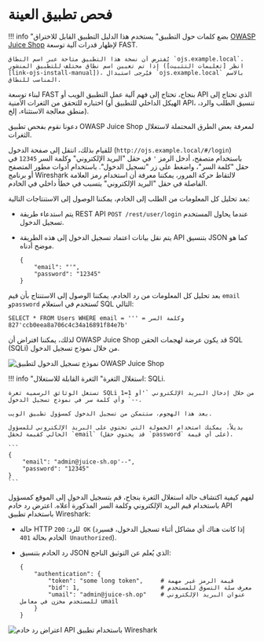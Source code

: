 [img-login]:                ../../../images/fast/dsl/common/extension-examples/ojs_broken.png
[img-wireshark]:            ../../../images/fast/dsl/common/extension-examples/wireshark.png

[link-juice-shop]:          https://www.owasp.org/index.php/OWASP_Juice_Shop_Project
[link-ojs-install-manual]:  https://bkimminich.gitbooks.io/pwning-owasp-juice-shop/content/part1/running.html

# فحص تطبيق العينة

!!! info "بضع كلمات حول التطبيق"
    يستخدم هذا الدليل التطبيق القابل للاختراق [OWASP Juice Shop][link-juice-shop] لإظهار قدرات آلية توسعة FAST.
    
    يُفترض أن نسخة هذا التطبيق متاحة عبر اسم النطاق `ojs.example.local`. إذا تم تعيين اسم نطاق مختلف للتطبيق المنشور (انظر [تعليمات التثبيت][link-ojs-install-manual])، فيُرجى استبدال `ojs.example.local` بالاسم المناسب للنطاق.
لبناء توسعة FAST بنجاح، تحتاج إلى فهم آلية عمل التطبيق الويب أو API الذي تحتاج إلى اختباره للتحقق من الثغرات الأمنية (الهيكل الداخلي للتطبيق أو API، تنسيق الطلب والرد، منطق معالجة الاستثناء، إلخ).

دعونا نقوم بفحص تطبيق OWASP Juice Shop لمعرفة بعض الطرق المحتملة لاستغلال الثغرات.

للقيام بذلك، انتقل إلى صفحة الدخول (`http://ojs.example.local/#/login`) باستخدام متصفح، أدخل الرمز `'` في حقل "البريد الإلكتروني" وكلمة السر `12345` في حقل "كلمة السر"، واضغط على زر "تسجيل الدخول". باستخدام أدوات مطور المتصفح أو برنامج Wireshark لالتقاط حركة المرور، يمكننا معرفة أن استخدام رمز العلامة الفاصلة في حقل "البريد الإلكتروني" يتسبب في خطأ داخلي في الخادم.

بعد تحليل كل المعلومات من الطلب إلى الخادم، يمكننا الوصول إلى الاستنتاجات التالية:
* يتم استدعاء طريقة REST API `POST /rest/user/login` عندما يحاول المستخدم تسجيل الدخول.
* يتم نقل بيانات اعتماد تسجيل الدخول إلى هذه الطريقة API بتنسيق JSON كما هو موضح أدناه.
    
    ```
    {
        "email": "'",
        "password": "12345"
    }
    ```
    
بعد تحليل كل المعلومات من رد الخادم، يمكننا الوصول إلى الاستنتاج بأن قيم `email` و`password` تُستخدم في استعلام SQL التالي: 
    
```
SELECT * FROM Users WHERE email = ''' وكلمة السر = '827ccb0eea8a706c4c34a16891f84e7b'
```

لذلك، يمكننا افتراض أن OWASP Juice Shop قد يكون عرضة لهجمات الحقن SQL (SQLi) من خلال نموذج تسجيل الدخول.

![نموذج تسجيل الدخول لتطبيق OWASP Juice Shop][img-login]

!!! info "استغلال الثغرة"
    الثغرة القابلة للاستغلال: SQLi.
    
    تستغل الوثائق الرسمية ثغرة SQLi من خلال إدخال البريد الإلكتروني `'أو 1=1 --` وأي كلمة سر في نموذج تسجيل الدخول.
    
    بعد هذا الهجوم، ستتمكن من تسجيل الدخول كمسؤول تطبيق الويب.
    
    بديلاً، يمكنك استخدام الحمولة التي تحتوي على البريد الإلكتروني للمسؤول الحالي كقيمة لحقل `email` (قد يحتوي حقل `password` على أي قيمة).
    
    ```
    {
        "email": "admin@juice-sh.op'--",
        "password": "12345"
    }
    ```
 لفهم كيفية اكتشاف حالة استغلال الثغرة بنجاح، قم بتسجيل الدخول إلى الموقع كمسؤول باستخدام قيم البريد الإلكتروني وكلمة السر المذكورة أعلاه. اعترض رد خادم API باستخدام تطبيق Wireshark:
* حالة HTTP للرد: `200 OK` (إذا كانت هناك أي مشاكل أثناء تسجيل الدخول، فسيرد الخادم بحالة `401 Unauthorized`). 
* رد الخادم بتنسيق JSON الذي يُعلم عن التوثيق الناجح:

    ```
    {
        "authentication": {
            "token": "some long token",     # قيمة الرمز غير مهمة
            "bid": 1,                       # معرف سلة التسوق للمستخدم
            "umail": "admin@juice-sh.op"    # عنوان البريد الإلكتروني للمستخدم مخزن في معامل umail
        }
    }
    ```

![اعتراض رد خادم API باستخدام تطبيق Wireshark][img-wireshark]